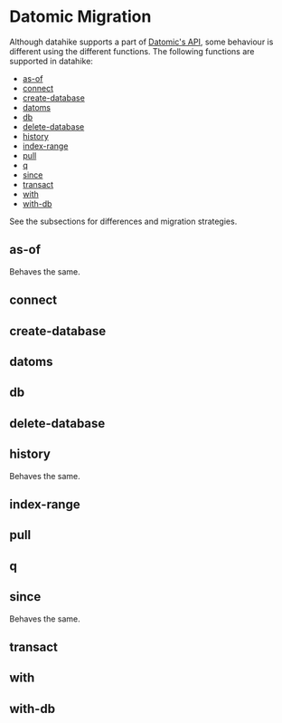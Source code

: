 # Datomic Migration

Although datahike supports a part of [Datomic's
API](https://docs.datomic.com/client-api/datomic.client.api.html), some
behaviour is different using the different functions. The following functions
are supported in datahike: 
- [as-of](#as-of)
- [connect](#connect)
- [create-database](#create-database)
- [datoms](#datoms)
- [db](#db)
- [delete-database](#delete-database)
- [history](#history)
- [index-range](#index-range)
- [pull](#pull)
- [q](#q)
- [since](#since)
- [transact](#transact)
- [with](#with)
- [with-db](#with-db)

See the subsections for differences and migration strategies.

## as-of

Behaves the same.

## connect

## create-database

## datoms

## db

## delete-database

## history

Behaves the same.

## index-range

## pull

## q

## since

Behaves the same.

## transact

## with

## with-db

